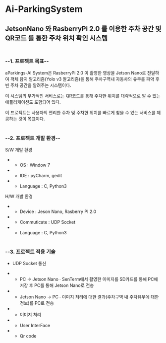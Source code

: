 # Ai-ParkingSystem
## JetsonNano 와 RasberryPi 2.0 를 이용한 주차 공간 및 QR코드 를 통한 주차 위치 확인 시스템<br/><br/>

### --1. 프로젝트 목표--
aParkings-AI System은 RasberryPi 2.0 이 촬영한 영상을 Jetson Nano로 전달하여 객체 탐지 알고리즘(Yolo v3 알고리즘)을 통해 주차구역내 자동차의 유무를 파악 후 빈 주차 공간을 알려주는 시스템이다. 

이 시스템의 부가적인 서비스로는 QR코드를 통해 주차한 위치를 대략적으로 알 수 있는 애플리케이션도 포함되어 있다. 

이 프로젝트는 사용자의 편리한 주차 및 주차한 위치를 빠르게 찾을 수 있는 서비스를 제공하는 것이 목표이다.<br/><br/>


### --2. 프로젝트 개발 환경--

S/W 개발 환경
* - OS : Window 7
* - IDE : pyCharm, gedit
* - Language : C, Python3

H/W 개발 환경
* - Device : Jeson Nano, Rasberry PI 2.0
* - Commuticate : UDP Socket
* - Language : C, Python3<br/><br/>

### --3. 프로젝트 적용 기술
- UDP Socket 통신
*	- PC → Jetson Nano
  ∙ SenTerm에서 촬영한 이미지를 SD카드를 통해 PC에 저장 후 PC를 통해 Jetson Nano로 전송
* - Jetson Nano → PC
  ∙ 이미지 처리에 대한 결과(주차구역 내 주차유무에 대한 정보)를 PC로 전송



* - 이미지 처리


* - User InterFace


* - Qr code




